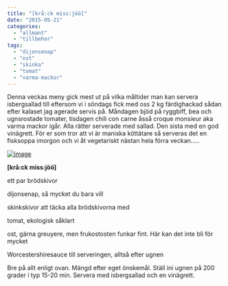 ```yaml
---
title: "[krå:ck miss:jöö]"
date: "2015-05-21"
categories: 
  - "allmant"
  - "tillbehor"
tags: 
  - "dijonsenap"
  - "ost"
  - "skinka"
  - "tomat"
  - "varma-mackor"
---
```


Denna veckas meny gick mest ut på vilka måltider man kan servera isbergsallad till eftersom vi i söndags fick med oss 2 kg färdighackad sådan efter kalaset jag agerade servis på. Måndagen bjöd på ryggbiff, bea och ugnsrostade tomater, tisdagen chili con carne åsså croque monsieur aka varma mackor igår. Alla rätter serverade med sallad. Den sista med en god vinägrett. För er som tror att vi är maniska köttätare så serveras det en fisksoppa imorgon och vi åt vegetariskt nästan hela förra veckan.....

[![image](images/image9-1020x762.jpg)](http://import.local/wp-content/uploads/2015/05/image9.jpg)

**\[krå:ck miss:jöö\]**

ett par brödskivor

dijonsenap, så mycket du bara vill

skinkskivor att täcka alla brödskivorna med

tomat, ekologisk såklart

ost, gärna greuyere, men frukostosten funkar fint. Här kan det inte bli för mycket

Worcestershiresauce till serveringen, alltså efter ugnen

Bre på allt enligt ovan. Mängd efter eget önskemål. Ställ ini ugnen på 200 grader i typ 15-20 min. Servera med isbergsallad och en vinägrett.
